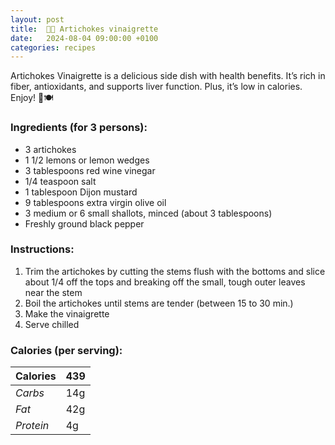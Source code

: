 ```yaml
---
layout: post
title:  👨‍🍳 Artichokes vinaigrette
date:   2024-08-04 09:00:00 +0100
categories: recipes
---
```


Artichokes Vinaigrette is a delicious side dish with health benefits. It’s rich in fiber, antioxidants, and supports liver function. Plus, it’s low in calories. Enjoy! 🌿🍽️

### Ingredients (for 3 persons):

- 3 artichokes
- 1 1/2 lemons or lemon wedges
- 3 tablespoons red wine vinegar
- 1/4 teaspoon salt
- 1 tablespoon Dijon mustard
- 9 tablespoons extra virgin olive oil
- 3 medium or 6 small shallots, minced (about 3 tablespoons)
- Freshly ground black pepper

### Instructions:

1. Trim the artichokes by cutting the stems flush with the bottoms and slice about 1/4 off the tops and breaking off the small, tough outer leaves near the stem
2. Boil the artichokes until stems are tender (between 15 to 30 min.)
3. Make the vinaigrette
4. Serve chilled

### Calories (per serving):

| **Calories** | 439 |
| ----------- | ----------- |
| *Carbs* | 14g |
| *Fat* | 42g |
| *Protein* | 4g |